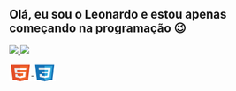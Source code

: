## Olá, eu sou o Leonardo e estou apenas começando na programação 😉

<div align="left">
  <a href="https://github.com/leonardollima">
  <img height="130px" src="https://github-readme-stats.vercel.app/api?username=leonardollima&show_icons=true&theme=dracula&include_all_commits=true&count_private=true"/>
  <img height="130px" src="https://github-readme-stats.vercel.app/api/top-langs/?username=leonardollima&layout=compact&langs_count=7&theme=dracula"/>
</div>

<div style="display: inline_block"><br>
  <img align="center" alt="Leo-HTML" height="30" width="40" src="https://raw.githubusercontent.com/devicons/devicon/master/icons/html5/html5-original.svg">
  <img align="center" alt="Leo-CSS" height="30" width="40" src="https://raw.githubusercontent.com/devicons/devicon/master/icons/css3/css3-original.svg">
</div>
